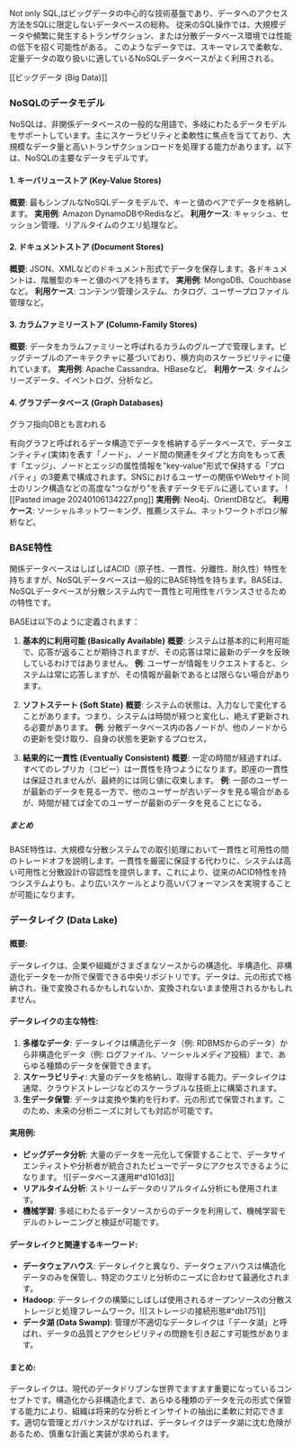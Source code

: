 Not only SQL,はビッグデータの中心的な技術基盤であり、データへのアクセス方法をSQLに限定しないデータベースの総称。
従来のSQL操作では、大規模データや頻繁に発生するトランザクション、または分散データベース環境では性能の低下を招く可能性がある。
このようなデータでは、スキーマレスで柔軟な、定量データの取り扱いに適しているNoSQLデータベースがよく利用される。



[[ビッグデータ (Big Data)]]

### NoSQLのデータモデル

NoSQLは、非関係データベースの一般的な用語で、多岐にわたるデータモデルをサポートしています。主にスケーラビリティと柔軟性に焦点を当てており、大規模なデータ量と高いトランザクションロードを処理する能力があります。以下は、NoSQLの主要なデータモデルです。

#### 1. **キーバリューストア (Key-Value Stores)**

**概要**: 最もシンプルなNoSQLデータモデルで、キーと値のペアでデータを格納します。
**実用例**: Amazon DynamoDBやRedisなど。
**利用ケース**: キャッシュ、セッション管理、リアルタイムのクエリ処理など。

#### 2. **ドキュメントストア (Document Stores)**

**概要**: JSON、XMLなどのドキュメント形式でデータを保存します。各ドキュメントは、階層型のキーと値のペアを持ちます。
**実用例**: MongoDB、Couchbaseなど。
**利用ケース**: コンテンツ管理システム、カタログ、ユーザープロファイル管理など。

#### 3. **カラムファミリーストア (Column-Family Stores)**

**概要**: データをカラムファミリーと呼ばれるカラムのグループで管理します。ビッグテーブルのアーキテクチャに基づいており、横方向のスケーラビリティに優れています。
**実用例**: Apache Cassandra、HBaseなど。
**利用ケース**: タイムシリーズデータ、イベントログ、分析など。

#### 4. **グラフデータベース (Graph Databases)**

グラフ指向DBとも言われる

有向グラフと呼ばれるデータ構造でデータを格納するデータベースで、データエンティティ(実体)を表す「ノード」、ノード間の関連をタイプと方向をもって表す「エッジ」、ノードとエッジの属性情報を"key-value"形式で保持する「プロパティ」の3要素で構成されます。SNSにおけるユーザーの関係やWebサイト同士のリンク構造などの高度な"つながり"を表すデータモデルに適しています。
![[Pasted image 20240106134227.png]]
**実用例**: Neo4j、OrientDBなど。
**利用ケース**: ソーシャルネットワーキング、推薦システム、ネットワークトポロジ解析など。


### BASE特性

関係データベースはしばしばACID（原子性、一貫性、分離性、耐久性）特性を持ちますが、NoSQLデータベースは一般的にBASE特性を持ちます。BASEは、NoSQLデータベースが分散システム内で一貫性と可用性をバランスさせるための特性です。

BASEは以下のように定義されます：

1. **基本的に利用可能 (Basically Available)**
   **概要**: システムは基本的に利用可能で、応答が返ることが期待されますが、その応答は常に最新のデータを反映しているわけではありません。
   **例**: ユーザーが情報をリクエストすると、システムは常に応答しますが、その情報が最新であるとは限らない場合があります。

2. **ソフトステート (Soft State)**
   **概要**: システムの状態は、入力なしで変化することがあります。つまり、システムは時間が経つと変化し、絶えず更新される必要があります。
   **例**: 分散データベース内の各ノードが、他のノードからの更新を受け取り、自身の状態を更新するプロセス。

3. **結果的に一貫性 (Eventually Consistent)**
   **概要**: 一定の時間が経過すれば、すべてのレプリカ（コピー）は一貫性を持つようになります。即座の一貫性は保証されませんが、最終的には同じ値に収束します。
   **例**: 一部のユーザーが最新のデータを見る一方で、他のユーザーが古いデータを見る場合があるが、時間が経てば全てのユーザーが最新のデータを見ることになる。

##### まとめ

BASE特性は、大規模な分散システムでの取引処理において一貫性と可用性の間のトレードオフを説明します。一貫性を厳密に保証する代わりに、システムは高い可用性と分散設計の容認性を提供します。これにより、従来のACID特性を持つシステムよりも、より広いスケールとより高いパフォーマンスを実現することが可能になります。


### データレイク (Data Lake)

#### **概要**:
データレイクは、企業や組織がさまざまなソースからの構造化、半構造化、非構造化データを一か所で保管できる中央リポジトリです。データは、元の形式で格納され、後で変換されるかもしれないか、変換されないまま使用されるかもしれません。

#### **データレイクの主な特性**:
1. **多様なデータ**: データレイクは構造化データ（例: RDBMSからのデータ）から非構造化データ（例: ログファイル、ソーシャルメディア投稿）まで、あらゆる種類のデータを保管できます。
2. **スケーラビリティ**: 大量のデータを格納し、取得する能力。データレイクは通常、クラウドストレージなどのスケーラブルな技術上に構築されます。
3. **生データ保管**: データは変換や集約を行わず、元の形式で保管されます。このため、未来の分析ニーズに対しても対応が可能です。

#### **実用例**:
- **ビッグデータ分析**: 大量のデータを一元化して保管することで、データサイエンティストや分析者が統合されたビューでデータにアクセスできるようになります。
  ![[データベース運用#^d101d3]]
- **リアルタイム分析**: ストリームデータのリアルタイム分析にも使用されます。
- **機械学習**: 多岐にわたるデータソースからのデータを利用して、機械学習モデルのトレーニングと検証が可能です。

#### **データレイクと関連するキーワード**:
- **データウェアハウス**: データレイクと異なり、データウェアハウスは構造化データのみを保管し、特定のクエリと分析のニーズに合わせて最適化されます。
- **Hadoop**: データレイクの構築にしばしば使用されるオープンソースの分散ストレージと処理フレームワーク。![[ストレージの接続形態#^db1751]]
- **データ湖 (Data Swamp)**: 管理が不適切なデータレイクは「データ湖」と呼ばれ、データの品質とアクセシビリティの問題を引き起こす可能性があります。

#### **まとめ**:
データレイクは、現代のデータドリブンな世界でますます重要になっているコンセプトです。構造化から非構造化まで、あらゆる種類のデータを元の形式で保管する能力により、組織は将来的な分析とインサイトの抽出に柔軟に対応できます。適切な管理とガバナンスがなければ、データレイクはデータ湖に沈む危険があるため、慎重な計画と実装が求められます。